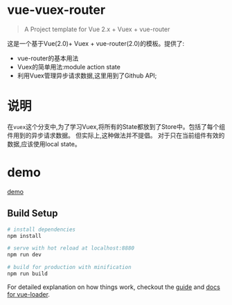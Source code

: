 # vue-vuex-router

> A Project template for Vue 2.x + Vuex + vue-router

这是一个基于Vue(2.0)+ Vuex + vue-router(2.0)的模板。提供了:
* vue-router的基本用法
* Vuex的简单用法:module action state
* 利用Vuex管理异步请求数据,这里用到了Github API;
# 说明
在`vuex`这个分支中,为了学习Vuex,将所有的State都放到了Store中。包括了每个组件用到的异步请求数据。
但实际上,这种做法并不提倡。
对于只在当前组件有效的数据,应该使用local state。
# demo
[demo](http://www.iamsuperman.cn/vue-vuex-router-template/#/)

## Build Setup

``` bash
# install dependencies
npm install

# serve with hot reload at localhost:8880
npm run dev

# build for production with minification
npm run build
```

For detailed explanation on how things work, checkout the [guide](http://vuejs-templates.github.io/webpack/) and [docs for vue-loader](http://vuejs.github.io/vue-loader).
